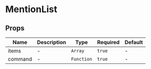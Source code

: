 # MentionList

## Props

<!-- @vuese:MentionList:props:start -->
|Name|Description|Type|Required|Default|
|---|---|---|---|---|
|items|-|`Array`|`true`|-|
|command|-|`Function`|`true`|-|

<!-- @vuese:MentionList:props:end -->


